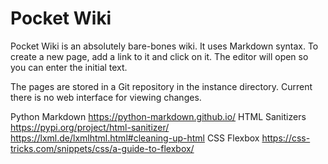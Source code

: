 # Pocket Wiki

Pocket Wiki is an absolutely bare-bones wiki. It uses Markdown syntax.
To create a new page, add a link to it and click on it. The editor
will open so you can enter the initial text.

The pages are stored in a Git repository in the instance directory.
Current there is no web interface for viewing changes.

Python Markdown
	https://python-markdown.github.io/
HTML Sanitizers
	https://pypi.org/project/html-sanitizer/
	https://lxml.de/lxmlhtml.html#cleaning-up-html
CSS Flexbox
	https://css-tricks.com/snippets/css/a-guide-to-flexbox/

